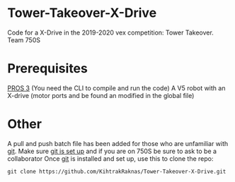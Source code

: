 # Tower-Takeover-X-Drive
Code for a X-Drive in the 2019-2020 vex competition: Tower Takeover. Team 750S

# Prerequisites
[PROS 3](https://pros.cs.purdue.edu/) (You need the CLI to compile and run the code)
A V5 robot with an X-drive (motor ports and be found an modified in the global file)

# Other
A pull and push batch file has been added for those who are unfamiliar with [git](https://git-scm.com/downloads).
Make sure [git is set up](https://help.github.com/en/articles/set-up-git) and if you are on 750S be sure to ask to be a collaborator
Once [git](https://git-scm.com/downloads) is installed and set up, use this to clone the repo:

```
git clone https://github.com/KihtrakRaknas/Tower-Takeover-X-Drive.git
```
